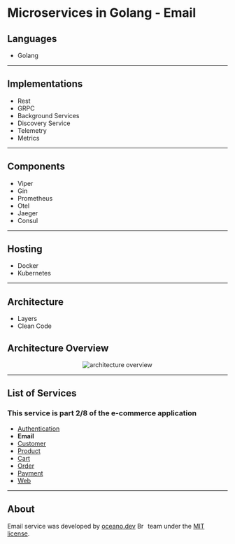 # **Microservices in Golang - Email**

## Languages

- Golang

---

## Implementations

- Rest
- GRPC
- Background Services
- Discovery Service
- Telemetry
- Metrics  

---

## Components

- Viper
- Gin
- Prometheus
- Otel
- Jaeger
- Consul

---

## Hosting

- Docker
- Kubernetes

---

## Architecture

- Layers
- Clean Code

###

## Architecture Overview

<p align="center">
    <img alt="architecture overview" src="https://github.com/JohnSalazar/microservices-go-email/assets/16736914/c113fb4e-881d-4ad3-9a0e-3a5f40f225b5" />
</p>

---

## List of Services

### This service is part 2/8 of the e-commerce application

- [Authentication](https://github.com/JohnSalazar/microservices-go-authentication)
- **Email**
- [Customer](https://github.com/JohnSalazar/microservices-go-customer)
- [Product](https://github.com/JohnSalazar/microservices-go-product)
- [Cart](https://github.com/JohnSalazar/microservices-go-cart)
- [Order](https://github.com/JohnSalazar/microservices-go-order)
- [Payment](https://github.com/JohnSalazar/microservices-go-payment)
- [Web](https://github.com/JohnSalazar/microservices-go-web)

---

## About

Email service was developed by [oceano.dev](https://oceano.dev/) <img alt="Brasil" src="https://github.com/JohnSalazar/microservices-go-email/assets/16736914/3a3d86af-a2f9-418e-b923-dd33c397ab3a" width="20" height="14" /> team under the [MIT license](LICENSE).
